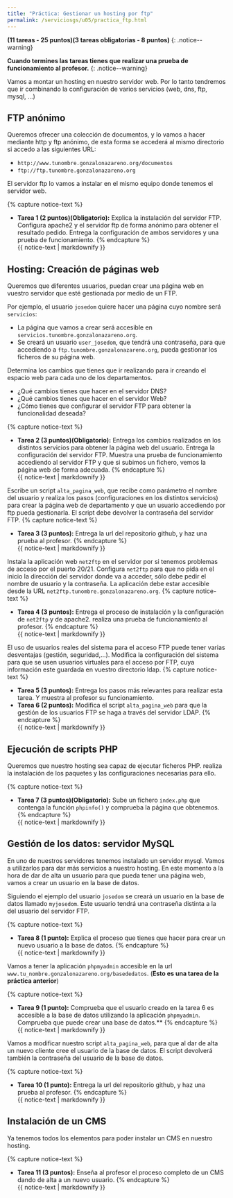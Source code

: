 ```yaml
---
title: "Práctica: Gestionar un hosting por ftp"
permalink: /serviciosgs/u05/practica_ftp.html
---
```


**(11 tareas - 25 puntos)(3 tareas obligatorias - 8 puntos)**
{: .notice--warning}

**Cuando termines las tareas tienes que realizar una prueba de funcionamiento al profesor.**
{: .notice--warning}

Vamos a montar un hosting en nuestro servidor web. Por lo tanto tendremos que ir combinando la configuración de varios servicios (web, dns, ftp, mysql, ...)

## FTP anónimo

Queremos ofrecer una colección de documentos, y lo vamos a hacer mediante http y ftp anónimo, de esta forma se accederá al mismo directorio si accedo a las siguientes URL:

* ``http://www.tunombre.gonzalonazareno.org/documentos``
* ``ftp://ftp.tunombre.gonzalonazareno.org``

El servidor ftp lo vamos a instalar en el mismo equipo donde tenemos el servidor web.

{% capture notice-text %}
* **Tarea 1 (2 puntos)(Obligatorio):** Explica la instalación del servidor FTP. Configura apache2 y el servidor ftp de forma anónimo para obtener el resultado pedido. Entrega la configuración de ambos servidores y una prueba de funcionamiento.
{% endcapture %}<div class="notice--info">{{ notice-text | markdownify }}</div>

## Hosting: Creación de páginas web

Queremos que diferentes usuarios, puedan crear una página web en vuestro servidor que esté gestionada por medio de un FTP. 

Por ejemplo, el usuario `josedom` quiere hacer una página cuyo nombre será `servicios`:

* La página que vamos a crear será accesible en ``servicios.tunombre.gonzalonazareno.org``.
* Se creará un usuario ``user_josedom``, que tendrá una contraseña, para que accediendo a ``ftp.tunombre.gonzalonazareno.org``, pueda gestionar los ficheros de su página web.

Determina los cambios que tienes que ir realizando para ir creando el espacio web para cada uno de los departamentos.

* ¿Qué cambios tienes que hacer en el servidor DNS?
* ¿Qué cambios tienes que hacer en el servidor Web?
* ¿Cómo tienes que configurar el servidor FTP para obtener la funcionalidad deseada?

{% capture notice-text %}
* **Tarea 2 (3 puntos)(Obligatorio):** Entrega los cambios realizados en los distintos servicios para obtener la página web del usuario. Entrega la configuración del servidor FTP. Muestra una prueba de funcionamiento accediendo al servidor FTP y que si subimos un fichero, vemos la página web de forma adecuada.
{% endcapture %}<div class="notice--info">{{ notice-text | markdownify }}</div>

Escribe un script ``alta_pagina_web``, que recibe como parámetro el nombre del usuario y realiza los pasos (configuraciones en los distintos servicios) para crear la página web de departamento y que un usuario accediendo por ftp pueda gestionarla. El script debe devolver la contraseña del servidor FTP.
{% capture notice-text %}
* **Tarea 3 (3 puntos):** Entrega la url del repositorio github, y haz una prueba al profesor.
{% endcapture %}<div class="notice--info">{{ notice-text | markdownify }}</div>

Instala la aplicación web `net2ftp` en el servidor por si tenemos problemas de acceso por el puerto 20/21. Configura `net2ftp` para que no pida en el inicio la dirección del servidor donde va a acceder, sólo debe pedir el nombre de usuario y la contraseña. La aplicación debe estar accesible desde la URL `net2ftp.tunombre.gonzalonazareno.org`.
{% capture notice-text %}
* **Tarea 4 (3 puntos):** Entrega el proceso de instalación y la configuración de `net2ftp` y de apache2. realiza una prueba de funcionamiento al profesor.
{% endcapture %}<div class="notice--info">{{ notice-text | markdownify }}</div>

El uso de usuarios reales del sistema para el acceso FTP puede tener varias desventajas (gestión, seguridad,...). Modifica la configuración del sistema para que se usen usuarios virtuales para el acceso por FTP, cuya información este guardada en vuestro directorio ldap.
{% capture notice-text %}
* **Tarea 5 (3 puntos):** Entrega los pasos más relevantes para realizar esta tarea. Y muestra al profesor su funcionamiento.
* **Tarea 6 (2 puntos):** Modifica el script `alta_pagina_web` para que la gestión de los usuarios FTP se haga a través del servidor LDAP.
{% endcapture %}<div class="notice--info">{{ notice-text | markdownify }}</div>

## Ejecución de scripts PHP

Queremos que nuestro hosting sea capaz de ejecutar ficheros PHP. realiza la instalación de los paquetes y las configuraciones necesarias para ello.

{% capture notice-text %}
* **Tarea 7 (3 puntos)(Obligatorio):** Sube un fichero `index.php` que contenga la función `phpinfo()` y comprueba la página que obtenemos.
{% endcapture %}<div class="notice--info">{{ notice-text | markdownify }}</div>

## Gestión de los datos: servidor MySQL

En uno de nuestros servidores tenemos instalado un servidor mysql. Vamos a utilizarlos para dar más servicios a nuestro hosting. En este momento a la hora de dar de alta un usuario para que pueda tener una página web, vamos a crear un usuario en la base de datos.

Siguiendo el ejemplo del usuario `josedom` se creará un usuario en la base de datos llamado `myjosedom`. Este usuario tendrá una contraseña distinta a la del usuario del servidor FTP.

{% capture notice-text %}
* **Tarea 8 (1 punto):** Explica el proceso que tienes que hacer para crear un nuevo usuario a la base de datos.
{% endcapture %}<div class="notice--info">{{ notice-text | markdownify }}</div>

Vamos a tener la aplicación `phpmyadmin` accesible en la url ``www.tu_nombre.gonzalonazareno.org/basededatos``. (**Esto es una tarea de la práctica anterior**)

{% capture notice-text %}
* **Tarea 9 (1 punto):** Comprueba que el usuario creado en la tarea 6 es accesible a la base de datos utilizando la aplicación `phpmyadmin`. Comprueba que puede crear una base de datos.**
{% endcapture %}<div class="notice--info">{{ notice-text | markdownify }}</div>

Vamos a modificar nuestro script `alta_pagina_web`, para que al dar de alta un nuevo cliente cree el usuario de la base de datos. El script devolverá también la contraseña del usuario de la base de datos.

{% capture notice-text %}
* **Tarea 10 (1 punto):** Entrega la url del repositorio github, y haz una prueba al profesor.
{% endcapture %}<div class="notice--info">{{ notice-text | markdownify }}</div>

## Instalación de un CMS

Ya tenemos todos los elementos para poder instalar un CMS en nuestro hosting. 

{% capture notice-text %}
* **Tarea 11 (3 puntos):** Enseña al profesor el proceso completo de un CMS dando de alta a un nuevo usuario.
{% endcapture %}<div class="notice--info">{{ notice-text | markdownify }}</div>

